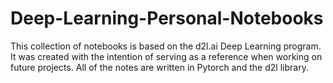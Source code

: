 # Deep-Learning-Personal-Notebooks
This collection of notebooks is based on the d2l.ai Deep Learning program. It was created with the intention of serving as a reference when working on future projects. All of the notes are written in Pytorch and the d2l library.

